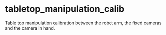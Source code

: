 # tabletop_manipulation_calib
Table top manipulation calibration between the robot arm, the fixed cameras and the camera in hand.
